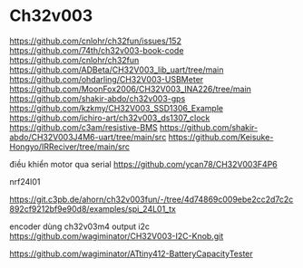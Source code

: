 # Ch32v003
https://github.com/cnlohr/ch32fun/issues/152
https://github.com/74th/ch32v003-book-code
https://github.com/cnlohr/ch32fun
https://github.com/ADBeta/CH32V003_lib_uart/tree/main
https://github.com/ohdarling/CH32V003-USBMeter
https://github.com/MoonFox2006/CH32V003_INA226/tree/main
https://github.com/shakir-abdo/ch32v003-gps
https://github.com/kzkmy/CH32V003_SSD1306_Example
https://github.com/ichiro-art/ch32v003_ds1307_clock
https://github.com/c3am/resistive-BMS
https://github.com/shakir-abdo/CH32V003J4M6-uart/tree/main/src
https://github.com/Keisuke-Hongyo/IRReciver/tree/main/src

điều khiển motor qua serial
https://github.com/ycan78/CH32V003F4P6

nrf24l01

https://git.c3pb.de/ahorn/ch32v003fun/-/tree/4d74869c009ebe2cc2d7c2c892cf9212bf9e90d8/examples/spi_24L01_tx

encoder dùng ch32v03m4 output i2c
https://github.com/wagiminator/CH32V003-I2C-Knob.git

https://github.com/wagiminator/ATtiny412-BatteryCapacityTester
